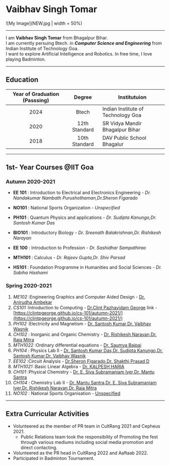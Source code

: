 # Vaibhav Singh Tomar

![My Image](NEW.jpg | width = 50%)
    
***

I am **Vaibhav Singh Tomar** from Bhagalpur Bihar.   
I am currently persuing Btech. in **_Computer Science and Engineering_** from Indian Institute of Technology Goa.  
I want to explore Artificial Intelligence and Robotics. In free time, I love playing Badminton.


***

## Education

| Year of Graduation (Passsing)      | Degree | Institutuion    |
| :----:     |    :----:   |          --- |
| 2024      | Btech       | Indian Institute of Technology Goa   |
| 2020   | 12th Standard        | SR Vidya Mandir Bhagalpur Bihar      |
| 2018      | 10th Standard       | DAV Public School Bhagalur   |




***
## 1st- Year Courses @IIT Goa

### Autumn 2020-2021


- **EE 101** :  Introduction to Electrical and Electronics Engineering -  _Dr. Nandakumar Nambath Purushothaman,Dr.Sheron Figarado_
  
- **NO101** :   National Sports Organization   -  _Unspecified_
- **PH101** :  Quantum Physics and applications   -  _Dr. Sudipta Kanungo,Dr. Santosh Kumar Das_
- **BIO101** :   Introductory Biology   -  _Dr. Sreenath Balakrishnan,Dr. Rishikesh Narayan_
- **EE 100** :  Introduction to Profession   -  _Dr. Sashidhar Sampathirao_
- **MTH101** :  Calculus -  _Dr. Rajeev Gupta,Dr. Shiv Parsad_
- **HS101** :  Foundation Programme in Humanities and Social Sciences   -  _Dr. Sabiha Hashami_



### Spring 2020-2021


1. *ME102* :Engineering Graphics and Computer Aided Design -  <u>Dr. Anirudha Ambekar </u>
2. *CS101* :Introduction to Computing   -  <u>Dr.Clint Pazhayidam George</u> link - [https://clintpgeorge.github.io/cs-101/autumn-2021/](https://clintpgeorge.github.io/cs-101/autumn-2021/)
3. *PH102* :Electricity and Magnetism   -  <u> Dr. Santosh Kumar,Dr. Vaibhav Wasnik </u>
4. *CH102* : Inorganic and Organic Chemistry   -  <u>Dr. Rishikesh Narayan,Dr. Raja Mitra </u>
5. *MTH1022* :Ordinary differential equations   -  <u>Dr. Saumya Bajpai </u>
6. *PH104* : Physics Lab II   -  <u> Dr. Santosh Kumar Das,Dr. Sudipta Kanungo,Dr. Santosh Kumar,Dr. Vaibhav Wasnik </u>
7. *EE102* :Circuit Analysis -  <u>Dr.Sheron Figarado,Dr. Shakthi Prasad D </u>
8. *MTH1021* :Basic Linear Algebra   -  <u>Dr. KALPESH HARIA </u>
9. <em>CH101</em> :Physical Chemistry   -  <u>Dr. E. Siva Subramaniam Iyer,Dr. Mantu Santra </u>
10.  *CH104* : Chemistry Lab II   -  <u> Dr. Mantu Santra,Dr. E. Siva Subramaniam Iyer,Dr. Rishikesh Narayan,Dr. Raja Mitra </u>
11. *NO102* : National Sports Organisation   -  <u> Unspecified </u>

***

## Extra Curricular Activities
- Volunteered as the member of PR team in CultRang 2021 and Cepheus 2021.
  - Public Relations team took the responsibility of Promoting the fest through various mediums including social media promotion and direct contacting.
- Volunteered as the PR head in CultRang 2022 and Aaftaab 2022.
- Participated in Badminton Tournament.